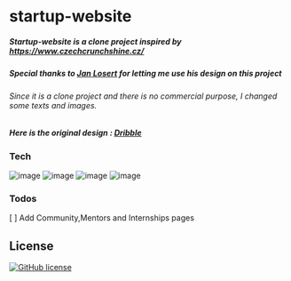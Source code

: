 # startup-website

##### Startup-website is a clone project inspired by https://www.czechcrunchshine.cz/ 

##### Special thanks to [Jan Losert](https://www.janlosert.com/) for letting me use his design on this project &nbsp;

###### Since it is a clone project and there is no commercial purpose, I changed some texts and images. &nbsp;


##### Here is the original design : [Dribble](https://dribbble.com/shots/9063567-Beforeyoushine-com-Youtube-Course) 

### Tech
![image](https://img.shields.io/badge/HTML5-E34F26?style=for-the-badge&logo=html5&logoColor=white)
![image](https://img.shields.io/badge/CSS3-1572B6?style=for-the-badge&logo=css3&logoColor=white)
![image](https://img.shields.io/badge/Sass-CC6699?style=for-the-badge&logo=sass&logoColor=white)
![image](https://img.shields.io/badge/Bootstrap-563D7C?style=for-the-badge&logo=bootstrap&logoColor=white)


### Todos

 [ ] Add Community,Mentors and Internships pages


License
----
[![GitHub license](https://img.shields.io/github/license/Naereen/StrapDown.js.svg)](https://github.com/Naereen/StrapDown.js/blob/master/LICENSE)





